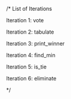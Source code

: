/*
List of Iterations

Iteration 1: vote


Iteration 2: tabulate


Iteration 3: print_winner


Iteration 4: find_min


Iteration 5: is_tie


Iteration 6: eliminate


*/